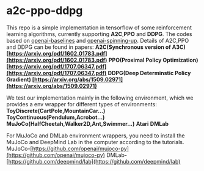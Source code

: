 # a2c-ppo-ddpg
This repo is a simple implementation in tensorflow of some reinforcement learning algorithms, currently supporting **A2C**,**PPO** and **DDPG**.
The codes based on [openai-baselines](https://github.com/openai/baselines) and [openai-spinning-up](https://github.com/openai/spinningup).
Details of A2C,PPO and DDPG can be found in papers:
**A2C(Synchronous version of A3C) [https://arxiv.org/pdf/1602.01783.pdf](https://arxiv.org/pdf/1602.01783.pdf)** 
**PPO(Proximal Policy Optimization) [https://arxiv.org/pdf/1707.06347.pdf](https://arxiv.org/pdf/1707.06347.pdf)** 
**DDPG(Deep Determinstic Policy Gradient) [https://arxiv.org/abs/1509.02971](https://arxiv.org/abs/1509.02971)** 

We test our implementation mainly in the following environment, which we provides a env wrapper for different types of environments:
**ToyDiscrete(CartPole,MountainCar...)**
**ToyContinuous(Pendulum,Acrobot...)**
**MuJoCo(HalfCheetah,Walker2D,Ant,Swimmer...)**
**Atari**
**DMLab**

For MuJoCo and DMLab environment wrappers, you need to install the MuJoCo and DeepMind Lab in the computer according to the tutorials.
MuJoCo-[https://github.com/openai/mujoco-py](https://github.com/openai/mujoco-py)
DMLab-[https://github.com/deepmind/lab](https://github.com/deepmind/lab)


